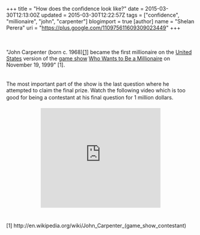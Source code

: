 +++
title = "How does the  confidence look like?"
date = 2015-03-30T12:13:00Z
updated = 2015-03-30T12:22:57Z
tags = ["confidence", "millionaire", "john", "carpenter"]
blogimport = true 
[author]
	name = "Shelan Perera"
	uri = "https://plus.google.com/110975611609309023449"
+++

<div dir="ltr" style="text-align: left;" trbidi="on"><br /><br />"John Carpenter (born c. 1968)<a href="http://en.wikipedia.org/wiki/John_Carpenter_(game_show_contestant)#cite_note-1">[1]</a> became the first millionaire on the <a href="http://en.wikipedia.org/wiki/United_States">United States</a> version of the <a href="http://en.wikipedia.org/wiki/Game_show">game show</a> <a href="http://en.wikipedia.org/wiki/Who_Wants_to_Be_a_Millionaire_(U.S._game_show)">Who Wants to Be a Millionaire</a> on November 19, 1999" [1].<br /><br /><br /> The most important part of the show is the last question where he attempted to claim the final prize. Watch the following video which is too good for being a contestant at his final question for 1 million dollars.<span style="background-color: white;"><span style="color: #252525; font-family: sans-serif;"><span style="font-size: 14px; line-height: 22px;"><br /></span></span></span><br /><div class="separator" style="clear: both; text-align: center;"><iframe allowfullscreen="" class="YOUTUBE-iframe-video" data-thumbnail-src="https://i.ytimg.com/vi/JSUmAGV2Uco/0.jpg" frameborder="0" height="266" src="http://www.youtube.com/embed/JSUmAGV2Uco?feature=player_embedded" width="320"></iframe></div><span style="background-color: white;"><span style="color: #252525; font-family: sans-serif;"><span style="font-size: 14px; line-height: 22px;"><br /></span></span></span><br />[1] http://en.wikipedia.org/wiki/John_Carpenter_(game_show_contestant)</div>

